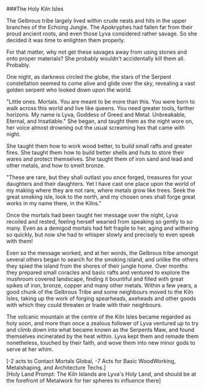 ###The Holy Kiln Isles   

The Gelbrous tribe largely lived within crude nests and hits in the upper branches of the Echoing Jungle. The Apokryphes had fallen far from their proud ancient roots, and even those Lyva considered rather savage. So she decided it was time to enlighten them properly.        

For that matter, why not get these savages away from using stones and onto proper materials? She probably wouldn't accidentally kill them all. Probably.    

One night, as darkness circled the globe, the stars of the Serpent constellation seemed to come alive and glide over the sky, revealing a vast golden serpent who looked down upon the world. 

"Little ones. Mortals. You are meant to be more than this. You were born to walk across this world and live like queens. You need greater tools, farther horizons. My name is Lyva, Goddess of Greed and Metal. Unbreakable, Eternal, and Insatiable." She began, and taught them as the night wore on, her voice almost drowning out the usual screaming hex that came with night. 

She taught them how to work wood better, to build small rafts and greater fires. She taught them how to build better shells and huts to store their wares and protect themselves. She taught them of iron sand and lead and other metals, and how to smelt bronze.     

"These are rare, but they shall outlast you once forged, treasures for your daughters and their daughters. Yet I have cast one place upon the world of my making where they are not rare, where metals grow like trees. Seek the great smoking isle, look to the north, and my chosen ones shall forge great works in my name there, in the Kilns."      

Once the mortals had been taught her message over the night, Lyva recoiled and rested, feeling herself wearied from speaking so gently to so many. Even as a demigod mortals had felt fragile to her, aging and withering so quickly, but now she had to whisper slowly and precisely to even speak with them!     

Even so the message worked, and at her words, the Gelbrous tribe amongst several others began to search for the smoking island, and unlike the others they spied the island from the shores of their jungle home. Over months they prepared small coracles and basic rafts and ventured to explore the mushroom covered landscape, finding it bountiful and filled with great spikes of iron, bronze, copper and many other metals. Within a few years, a good chunk of the Gelbrous Tribe and some neighbours moved to the Kiln Isles, taking up the work of forging spearheads, axeheads and other goods with which they could threaten or trade with their neighbours.    

The volcanic mountain at the centre of the Kiln Isles became regarded as holy soon, and more than once a zealous follower of Lyva ventured up to try and climb down into what became known as the Serpents Maw, and found themselves incinerated by the heat within. 
Lyva kept them and remade them nonetheless, touched by their faith, and wove them into new minor gods to serve at her whim.     

[-2 acts to Contact Mortals Global, -7 Acts for Basic WoodWorking, Metalshaping, and Architecture Techs.]     
[Holy Land Prompt: The Kiln Islands are Lyva's Holy Land, and should be at the forefront of Metalwork for her spheres to influence there]